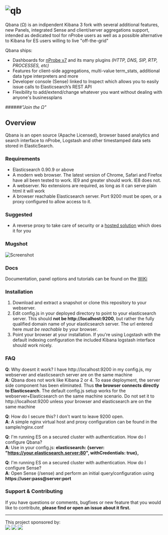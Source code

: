 # ![qb](https://raw.githubusercontent.com/QXIP/Qbana/master/src/img/qb.png) 
Qbana (Ω) is an indipendent Kibana 3 fork with several additional features, new Panels, integrated Sense and client/server aggregations support, intended as dedicated tool for nProbe users as well as a possible alternative to Kibana for ES users willing to live "off-the-grid"

Qbana ships: 
* Dashboards for [nProbe v7](http://www.ntop.org/products/nprobe/) and its many plugins *(HTTP, DNS, SIP, RTP, PROCESSES, etc)*
* Features for client-side aggregations, multi-value term_stats, additional data type interpreters and more
* Developer console (Sense) linked to Inspect which allows you to easily issue calls to Elasticsearch’s REST API
* Flexibility to add/extend/change whatever you want without dealing with anyone's businessplans

######<i>"Join the Ω"</i></font>

## Overview

Qbana is an open source (Apache Licensed), browser based analytics and search interface to nProbe,
Logstash and other timestamped data sets stored in ElasticSearch. 

### Requirements
* Elasticsearch 0.90.9 or above
* A modern web browser. The latest version of Chrome, Safari and Firefox have all been tested to
work. IE9 and greater should work. IE8 does not.
* A webserver. No extensions are required, as long as it can serve plain html it will work
* A browser reachable Elasticsearch server. Port 9200 must be open, or a proxy configured to allow
access to it.

### Suggested
* A reverse proxy to take care of security or a [hosted solution](http://facetflow.com) which does it for you

### Mugshot
![Screenshot](http://i.imgur.com/9gXTKCd.png)

### Docs

Documentation, panel options and tutorials can be found on the [WiKi](https://github.com/QXIP/Qbana/wiki)
### Installation

1. Download and extract a snapshot or clone this repository to your webserver.
2. Edit config.js in your deployed directory to point to your elasticsearch server. This should __not be
http://localhost:9200__, but rather the fully qualified domain name of your elasticsearch server.
The url entered here _must be reachable_ by your browser.
3. Point your browser at your installation. If you're using Logstash with the default indexing
configuration the included Kibana logstash interface should work nicely.



### FAQ
__Q__: Why doesnt it work? I have http://localhost:9200 in my config.js, my webserver and elasticsearch
server are on the same machine  
__A__: Qbana does not work like Kibana 2 or 4. To ease deployment, the server side
component has been eliminated. Thus __the browser connects directly to Elasticsearch__. The default
config.js setup works for the webserver+Elasticsearch on the same machine scenario. Do not set it
to http://localhost:9200 unless your browser and elasticsearch are on the same machine

__Q__: How do I secure this? I don't want to leave 9200 open.  
__A__: A simple nginx virtual host and proxy configuration can be found in the sample/nginx.conf


__Q__: I'm running ES on a secured cluster with authentication. How do I configure Qbana?  
__A__: Use in your config.js: **elasticsearch: {server: "https://your.elasticsearch.server:80", withCredentials: true},**

__Q__: I'm running ES on a secured cluster with authentication. How do I configure Sense?  
__A__: Open Sense (/sense) and perform an initial query/configuration using **https://user:pass@server:port**



### Support & Contributing

If you have questions or comments, bugfixes or new feature that you would like to contribute, **please find or open an issue about it first.** 




---

This project sponsored by: 
<br>
<a href="http://qxip.net" target="_blank"><img src="http://www.sipcapture.org/data/images/qxip.png"></a> <a href="http://ntop.org" target="_blank"><img src="http://www.ntop.org/wp-content/uploads/2011/08/logo_new_m.png"></a> <a href="http://facetflow.com" target="_blank"><img src="http://i.imgur.com/cIvYisr.png"></a>
